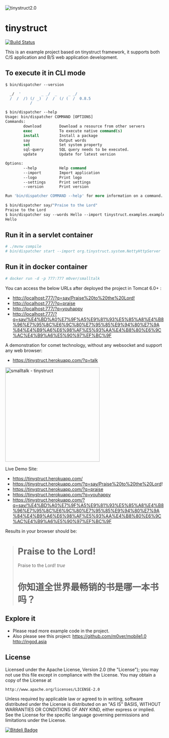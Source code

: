 <img src="https://avatars.githubusercontent.com/u/3723144?s=400&u=6c4b365e7feb0aab20383785d77ba27abf9f5bb8&v=4" title="tinystruct2.0" /> 

tinystruct
=========
[![Build Status](https://travis-ci.org/tinystruct/smalltalk.svg?branch=master)](https://travis-ci.org/m0ver/tinystruct2.0)

This is an example project based on tinystruct framework, it supports both C/S application and B/S web application development. 



To execute it in CLI mode
---
```tcsh
$ bin/dispatcher --version

  _/  '         _ _/  _     _ _/
  /  /  /) (/ _)  /  /  (/ (  /  0.8.5
           /
```

```tcsh
$ bin/dispatcher --help
Usage: bin/dispatcher COMMAND [OPTIONS]
Commands: 
        download        Download a resource from other servers
        exec            To execute native command(s)
        install         Install a package
        say             Output words
        set             Set system property
        sql-query       SQL query needs to be executed.
        update          Update for latest version

Options: 
        --help          Help command
        --import        Import application
        --logo          Print logo
        --settings      Print settings
        --version       Print version

Run 'bin/dispatcher COMMAND --help' for more information on a command.
	
$ bin/dispatcher say/"Praise to the Lord"
Praise to the Lord
$ bin/dispatcher say --words Hello --import tinystruct.examples.example
Hello
```

Run it in a servlet container
---
```tcsh
# ./mvnw compile
# bin/dispatcher start --import org.tinystruct.system.NettyHttpServer
```
Run it in docker container
---
```tcsh
# docker run -d -p 777:777 m0ver/smalltalk
```

You can access the below URLs after deployed the project in Tomcat 6.0+ :

* <a href="http://localhost:777/?q=say/Praise%20to%20the%20Lord!">http://localhost:777/?q=say/Praise%20to%20the%20Lord! </a><br />
* <a href="http://localhost:777/?q=praise">http://localhost:777/?q=praise </a><br />
* <a href="http://localhost:777/?q=youhappy">http://localhost:777/?q=youhappy</a><br />
* <a href="http://localhost:777/?q=say/%E4%BD%A0%E7%9F%A5%E9%81%93%E5%85%A8%E4%B8%96%E7%95%8C%E6%9C%80%E7%95%85%E9%94%80%E7%9A%84%E4%B9%A6%E6%98%AF%E5%93%AA%E4%B8%80%E6%9C%AC%E4%B9%A6%E5%90%97%EF%BC%9F">http://localhost:777/?q=say/%E4%BD%A0%E7%9F%A5%E9%81%93%E5%85%A8%E4%B8%96%E7%95%8C%E6%9C%80%E7%95%85%E9%94%80%E7%9A%84%E4%B9%A6%E6%98%AF%E5%93%AA%E4%B8%80%E6%9C%AC%E4%B9%A6%E5%90%97%EF%BC%9F</a>

A demonstration for comet technology, without any websocket and support any web browser:
* <a href="https://tinystruct.herokuapp.com/?q=talk">https://tinystruct.herokuapp.com/?q=talk</a><br />

<img src="https://github.com/m0ver/tinystruct-examples/blob/master/example.png" title="smalltalk - tinystruct" height="300"/> <br />

Live Demo Site: 
* https://tinystruct.herokuapp.com/
* <a href="https://tinystruct.herokuapp.com/?q=say/Praise%20to%20the%20Lord!">https://tinystruct.herokuapp.com/?q=say/Praise%20to%20the%20Lord! </a><br />
* <a href="https://tinystruct.herokuapp.com/?q=praise">https://tinystruct.herokuapp.com/?q=praise</a><br />
* <a href="https://tinystruct.herokuapp.com/?q=youhappy">https://tinystruct.herokuapp.com/?q=youhappy</a><br />
* <a href="https://tinystruct.herokuapp.com/?q=say/%E4%BD%A0%E7%9F%A5%E9%81%93%E5%85%A8%E4%B8%96%E7%95%8C%E6%9C%80%E7%95%85%E9%94%80%E7%9A%84%E4%B9%A6%E6%98%AF%E5%93%AA%E4%B8%80%E6%9C%AC%E4%B9%A6%E5%90%97%EF%BC%9F">https://tinystruct.herokuapp.com/?q=say/%E4%BD%A0%E7%9F%A5%E9%81%93%E5%85%A8%E4%B8%96%E7%95%8C%E6%9C%80%E7%95%85%E9%94%80%E7%9A%84%E4%B9%A6%E6%98%AF%E5%93%AA%E4%B8%80%E6%9C%AC%E4%B9%A6%E5%90%97%EF%BC%9F</a>

Results in your browser should be:

<blockquote>
<h1>Praise to the Lord!</h1>
Praise to the Lord! 
<i>true</i>
<h1>你知道全世界最畅销的书是哪一本书吗？</h1>
</blockquote>

Explore it 
--
* Please read more example code in the project.
* Also please see this project: 
	https://github.com/m0ver/mobile1.0
	http://ingod.asia


License
--

Licensed under the Apache License, Version 2.0 (the "License");
you may not use this file except in compliance with the License.
You may obtain a copy of the License at

    http://www.apache.org/licenses/LICENSE-2.0

Unless required by applicable law or agreed to in writing, software
distributed under the License is distributed on an "AS IS" BASIS,
WITHOUT WARRANTIES OR CONDITIONS OF ANY KIND, either express or implied.
See the License for the specific language governing permissions and
limitations under the License.


[![Bitdeli Badge](https://d2weczhvl823v0.cloudfront.net/m0ver/tinystruct2.0/trend.png)](https://bitdeli.com/free "Bitdeli Badge")
